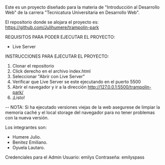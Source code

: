 Este es un proyecto diseñado para la materia de "Introducción al Desarrollo Web" de la carrera "Tecnicatura Universitaria en Desarrollo Web".

El repositorio donde se alojara el proyecto es: https://github.com/Julihumere/trampolin-park

REQUISITOS PARA PODER EJECUTAR EL PROYECTO:

- Live Server

INSTRUCCIONES PARA EJECUTAR EL PROYECTO:

1. Clonar el repositorio
2. Click derecho en el archivo index.html
3. Seleccionar "Abrir con Live Server"
4. Verificar que Live Server se este ejecutando en el puerto 5500
5. Abrir el navegador y ir a la dirección http://127.0.0.1:5500/trampolin-park/
6. ¡Listo!

-- NOTA: Si ha ejecutado versiones viejas de la web asegurese de limpiar la memoria caché y el local storage del navegador para no tener problemas con la nueva versión.

Los integrantes son:

- Humere Julio.
- Benitez Emiliano.
- Oyuela Lautaro.

Credenciales para el Admin
Usuario: emilys
Contraseña: emilyspass
